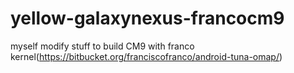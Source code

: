 yellow-galaxynexus-francocm9
============================

myself modify stuff to build CM9 with franco kernel(https://bitbucket.org/franciscofranco/android-tuna-omap/)